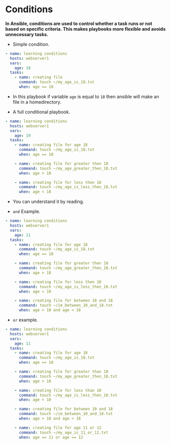 # Conditions

**In Ansible, conditions are used to control whether a task runs or not based on specific criteria. This makes playbooks more flexible and avoids unnecessary tasks.**

- Simple condition.

```yaml
- name: learning conditions
  hosts: webserver1
  vars:
    age: 18
  tasks:
    - name: creating file
      command: touch ~/my_age_is_18.txt
      when: age == 18
```

- In this playbook if variable `age` is equal to `18` then ansible will make an file in a homedirectory.


- A full conditional playbook.

```yaml
- name: learning conditions
  hosts: webserver1
  vars:
    age: 19
  tasks:
    - name: creating file for age 18
      command: touch ~/my_age_is_18.txt
      when: age == 18

    - name: creating file for greater then 18
      command: touch ~/my_age_greater_then_18.txt
      when: age > 18

    - name: creating file for less then 18
      command: touch ~/my_age_is_less_then_18.txt
      when: age < 18
```

- You can understand it by reading.

- `and` Example.

```yaml
- name: learning conditions
  hosts: webserver1
  vars:
    age: 11
  tasks:
    - name: creating file for age 18
      command: touch ~/my_age_is_18.txt
      when: age == 18

    - name: creating file for greater then 18
      command: touch ~/my_age_greater_then_18.txt
      when: age > 18

    - name: creating file for less then 10
      command: touch ~/my_age_is_less_then_10.txt
      when: age < 10

    - name: creating file for between 10 and 18
      command: touch ~/im_between_10_and_18.txt
      when: age > 10 and age < 18
```

- `or` example.

```yaml
- name: learning conditions
  hosts: webserver1
  vars:
    age: 11
  tasks:
    - name: creating file for age 18
      command: touch ~/my_age_is_18.txt
      when: age == 18

    - name: creating file for greater than 18
      command: touch ~/my_age_greater_then_18.txt
      when: age > 18

    - name: creating file for less than 10
      command: touch ~/my_age_is_less_then_10.txt
      when: age < 10

    - name: creating file for between 10 and 18
      command: touch ~/im_between_10_and_18.txt
      when: age > 10 and age < 18

    - name: creating file for age 11 or 12
      command: touch ~/my_age_is_11_or_12.txt
      when: age == 11 or age == 12
```